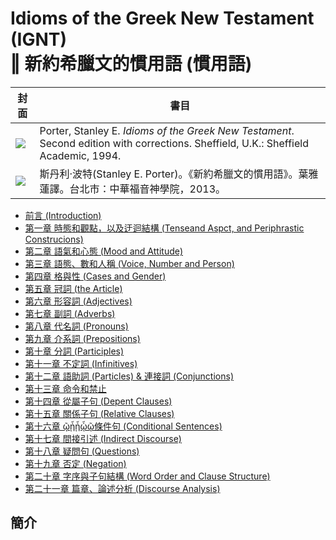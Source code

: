 # Idioms of the Greek New Testament (IGNT)<br>‖ 新約希臘文的慣用語 (慣用語)
 封面      | 書目
 --------- | ----------
![](images/IGNT-cover.png) |Porter, Stanley E. <em>Idioms of the Greek New Testament</em>. Second edition with corrections. Sheffield, U.K.: Sheffield Academic, 1994.
![](images/IGNT-封面.png)| 斯丹利‧波特(Stanley E. Porter)。《新約希臘文的慣用語》。葉雅蓮譯。台北市：中華福音神學院，2013。|

- [前言 (Introduction)](IGNT-00.md)
- [第一章 時態和觀點，以及迂迴結構 (Tenseand Aspct, and Periphrastic Construcions)](IGNT-01.md)
- [第二章 語氣和心態 (Mood and Attitude)](IGNT-02.md)
- [第三章 語態、數和人稱 (Voice, Number and Person)](IGNT-03.md)
- [第四章 格與性 (Cases and Gender)](IGNT-04.md)
- [第五章 冠詞 (the Article)](IGNT-05.md)
- [第六章 形容詞 (Adjectives)](IGNT-06.md)
- [第七章 副詞 (Adverbs)](IGNT-07.md)
- [第八章 代名詞 (Pronouns)](IGNT-08.md)
- [第九章 介系詞 (Prepositions)](IGNT-09.md)
- [第十章 分詞 (Participles)](IGNT-10.md)
- [第十一章 不定詞 (Infinitives)](IGNT-11.md)
- [第十二章 語助詞 (Particles) & 連接詞 (Conjunctions)](IGNT-12.md)
- [第十三章 命令和禁止](IGNT-13.md)
- [第十四章 從屬子句 (Depent Clauses)](IGNT-14.md)
- [第十五章 關係子句 (Relative Clauses)](IGNT-15.md)
- [第十六章 ῷᾗᾗᾧῷ條件句 (Conditional Sentences)](IGNT-16.md)
- [第十七章 間接引述 (Indirect Discourse)](IGNT-17.md)
- [第十八章 疑問句 (Questions)](IGNT-18.md)
- [第十九章 否定 (Negation)](IGNT-19.md)
- [第二十章 字序與子句結構 (Word Order and Clause Structure)](IGNT-20.md)
- [第二十一章 篇章、論述分析 (Discourse Analysis)](IGNT-21.md)

## 簡介